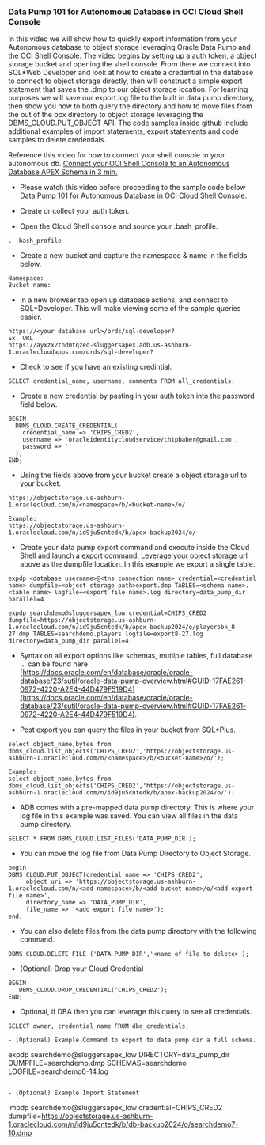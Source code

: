 ### Data Pump 101 for Autonomous Database in OCI Cloud Shell Console
In this video we will show how to quickly export information from your Autonomous database to object storage leveraging Oracle Data Pump and the OCI Shell Console. The video begins by setting up a auth token, a object storage bucket and opening the shell console. From there we connect into SQL*Web Developer and look at how to create a credential in the database to connect to object storage directly, then will construct a simple export statement that saves the .dmp to our object storage location. For learning purposes we will save our export.log file to the built in data pump directory, then show you how to both query the directory and how to move files from the out of the box directory to object storage leveraging the DBMS_CLOUD.PUT_OBJECT API. The code samples inside github include additional examples of import statements, export statements and code samples to delete credentials. 

Reference this video for how to connect your shell console to your autonomous db. [Connect your OCI Shell Console to an Autonomous Database APEX Schema in 3 min.](https://youtu.be/ts76gocXLe8)

- Please watch this video before proceeding to the sample code below [Data Pump 101 for Autonomous Database in OCI Cloud Shell Console](https://youtu.be/CvyzCjdDvTU).

- Create or collect your auth token. 

- Open the Cloud Shell console and source your .bash_profile.
```
. .bash_profile
```

- Create a new bucket and capture the namespace & name in the fields below. 
```
Namespace: 
Bucket name: 
```

- In a new browser tab open up database actions, and connect to SQL*Developer. This will make viewing some of the sample queries easier. 
```
https://<your database url>/ords/sql-developer?
Ex. URL
https://ayxzx2tnd0tqzed-sluggersapex.adb.us-ashburn-1.oraclecloudapps.com/ords/sql-developer?
```

- Check to see if you have an existing credintial. 
```
SELECT credential_name, username, comments FROM all_credentials;
```

- Create a new credential by pasting in your auth token into the password field below.
```
BEGIN
  DBMS_CLOUD.CREATE_CREDENTIAL(
    credential_name => 'CHIPS_CRED2',
    username => 'oracleidentitycloudservice/chipbaber@gmail.com',
    password => ''
  );
END;
```

- Using the fields above from your bucket create a object storage url to your bucket. 
```
https://objectstorage.us-ashburn-1.oraclecloud.com/n/<namespace>/b/<bucket-name>/o/

Example: 
https://objectstorage.us-ashburn-1.oraclecloud.com/n/id9ju5cntedk/b/apex-backup2024/o/
```

- Create your data pump export command and execute inside the Cloud Shell and launch a export command. Leverage your object storage url above as the dumpfile location. In this example we export a single table.  
```
expdp <database username>@<tns connection name> credential=<credential name> dumpfile=<object storage path>export.dmp TABLES=<schema name>.<table name> logfile=<export file name>.log directory=data_pump_dir  parallel=4

expdp searchdemo@sluggersapex_low credential=CHIPS_CRED2 dumpfile=https://objectstorage.us-ashburn-1.oraclecloud.com/n/id9ju5cntedk/b/apex-backup2024/o/playersbk_8-27.dmp TABLES=searchdemo.players logfile=export8-27.log directory=data_pump_dir parallel=4
```

- Syntax on all export options like schemas, mutliple tables, full database ... can be found here [https://docs.oracle.com/en/database/oracle/oracle-database/23/sutil/oracle-data-pump-overview.html#GUID-17FAE261-0972-4220-A2E4-44D479F519D4](https://docs.oracle.com/en/database/oracle/oracle-database/23/sutil/oracle-data-pump-overview.html#GUID-17FAE261-0972-4220-A2E4-44D479F519D4). 


- Post export you can query the files in your bucket from SQL*Plus. 
```
select object_name,bytes from dbms_cloud.list_objects('CHIPS_CRED2','https://objectstorage.us-ashburn-1.oraclecloud.com/n/<namespace>/b/<bucket-name>/o/');

Example: 
select object_name,bytes from dbms_cloud.list_objects('CHIPS_CRED2','https://objectstorage.us-ashburn-1.oraclecloud.com/n/id9ju5cntedk/b/apex-backup2024/o/');
```

- ADB comes with a pre-mapped data pump directory. This is where your log file in this example was saved. You can view all files in the data pump directory.  
```
SELECT * FROM DBMS_CLOUD.LIST_FILES('DATA_PUMP_DIR');
```

- You can move the log file from Data Pump Directory to Object Storage.
```
begin
DBMS_CLOUD.PUT_OBJECT(credential_name => 'CHIPS_CRED2',
     object_uri => 'https://objectstorage.us-ashburn-1.oraclecloud.com/n/<add namespace>/b/<add bucket name>/o/<add export file name>',
     directory_name => 'DATA_PUMP_DIR',
     file_name => '<add export file name>');
end;
```

- You can also delete files from the data pump directory with the following command. 
```
DBMS_CLOUD.DELETE_FILE ('DATA_PUMP_DIR','<name of file to delete>');
```

- (Optional) Drop your Cloud Credential 
```
BEGIN
   DBMS_CLOUD.DROP_CREDENTIAL('CHIPS_CRED2');
END;
```

- Optional, if DBA then you can leverage this query to see all credentials. 
```
SELECT owner, credential_name FROM dba_credentials;
```

```
- (Optional) Example Command to export to data pump dir a full schema. 
```
expdp searchdemo@sluggersapex_low DIRECTORY=data_pump_dir DUMPFILE=searchdemo.dmp SCHEMAS=searchdemo LOGFILE=searchdemo6-14.log
```

- (Optional) Example Import Statement
```
impdp searchdemo@sluggersapex_low credential=CHIPS_CRED2 dumpfile=https://objectstorage.us-ashburn-1.oraclecloud.com/n/id9ju5cntedk/b/db-backup2024/o/searchdemo7-10.dmp
```

